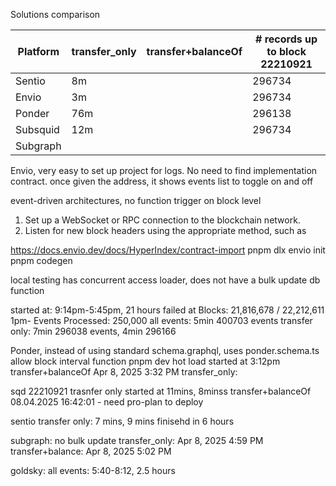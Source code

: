 Solutions comparison


| Platform   | transfer_only | transfer+balanceOf | # records up to block 22210921 |
|------------|--------------|-------------------|-------|
| Sentio     | 8m           |                   | 296734 |
| Envio      | 3m           |                   | 296734 |
| Ponder     | 76m          |                   | 296138 |
| Subsquid   | 12m          |                   | 296734 |
| Subgraph   |              |                   |       |


Envio, very easy to set up project for logs. No need to find implementation contract.
once given the address, it shows events list to toggle on and off

event-driven architectures, no function trigger on block level
1. Set up a WebSocket or RPC connection to the blockchain network.
2. Listen for new block headers using the appropriate method, such as

https://docs.envio.dev/docs/HyperIndex/contract-import
pnpm dlx envio init
pnpm codegen

local testing
has concurrent access loader, does not have a bulk update db function

started at: 9:14pm-5:45pm, 21 hours failed at Blocks: 21,816,678 / 22,212,611  1pm-
Events Processed: 250,000
all events: 5min 400703 events
transfer only: 7min 296038 events, 4min 296166

Ponder, instead of using standard schema.graphql, uses ponder.schema.ts 
allow block interval function
pnpm dev hot load
started at 3:12pm
transfer+balanceOf Apr 8, 2025 3:32 PM
transfer_only: 


sqd 22210921
trasnfer only started at 11mins, 8minss
transfer+balanceOf 08.04.2025 16:42:01 -
need pro-plan to deploy

sentio
transfer only: 7 mins, 9 mins
finisehd in 6 hours


subgraph: 
no bulk update
transfer_only: Apr 8, 2025 4:59 PM
transfer+balance: Apr 8, 2025 5:02 PM


goldsky:
all events: 5:40-8:12, 2.5 hours